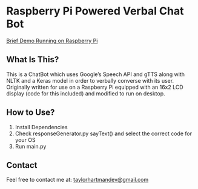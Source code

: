 Raspberry Pi Powered Verbal Chat Bot
==============================
[Brief Demo Running on Raspberry Pi](https://www.youtube.com/watch?v=NfG1Eqsa-MM)

What Is This?
-------------
This is a ChatBot which uses Google’s Speech API and gTTS along with NLTK and a Keras model in order to verbally converse with its user. Originally written for use on a Raspberry Pi equipped with an 16x2 LCD display (code for this included) and modified to run on desktop.

How to Use?
-------------
1. Install Dependencies
3. Check responseGenerator.py sayText() and select the correct code for your OS
2. Run main.py

Contact
-------------
Feel free to contact me at: taylorhartmandev@gmail.com